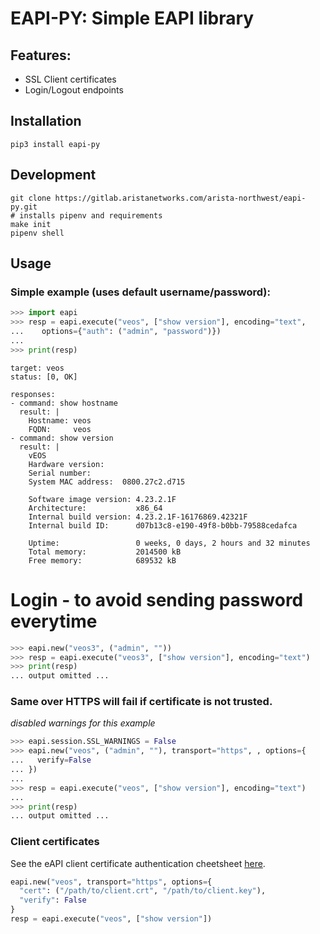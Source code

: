 EAPI-PY: Simple EAPI library
============================

Features:
---------

- SSL Client certificates
- Login/Logout endpoints

Installation
------------

```
pip3 install eapi-py
```

Development
-----------

```
git clone https://gitlab.aristanetworks.com/arista-northwest/eapi-py.git
# installs pipenv and requirements
make init
pipenv shell
```

Usage
-----

### Simple example (uses default username/password):

```python
>>> import eapi
>>> resp = eapi.execute("veos", ["show version"], encoding="text",
...    options={"auth": ("admin", "password")})
...
>>> print(resp)
```

```
target: veos
status: [0, OK]

responses:
- command: show hostname
  result: |
    Hostname: veos
    FQDN:     veos
- command: show version
  result: |
    vEOS
    Hardware version:    
    Serial number:       
    System MAC address:  0800.27c2.d715
    
    Software image version: 4.23.2.1F
    Architecture:           x86_64
    Internal build version: 4.23.2.1F-16176869.42321F
    Internal build ID:      d07b13c8-e190-49f8-b0bb-79588cedafca
    
    Uptime:                 0 weeks, 0 days, 2 hours and 32 minutes
    Total memory:           2014500 kB
    Free memory:            689532 kB
```

# Login - to avoid sending password everytime
 
```python
>>> eapi.new("veos3", ("admin", ""))
>>> resp = eapi.execute("veos3", ["show version"], encoding="text")
>>> print(resp)
... output omitted ...
```

### Same over HTTPS will fail if certificate is not trusted.

_disabled warnings for this example_

```python
>>> eapi.session.SSL_WARNINGS = False
>>> eapi.new("veos", ("admin", ""), transport="https", , options={
...   verify=False
... })
...
>>> resp = eapi.execute("veos", ["show version"], encoding="text")
...
>>> print(resp)
... output omitted ...
```

### Client certificates

See the eAPI client certificate authentication cheetsheet [here](https://gist.github.com/mathershifter/6a8c894156e3c320a443e575f986d78b).

```python
eapi.new("veos", transport="https", options={
  "cert": ("/path/to/client.crt", "/path/to/client.key"),
  "verify": False
}
resp = eapi.execute("veos", ["show version"])
```
